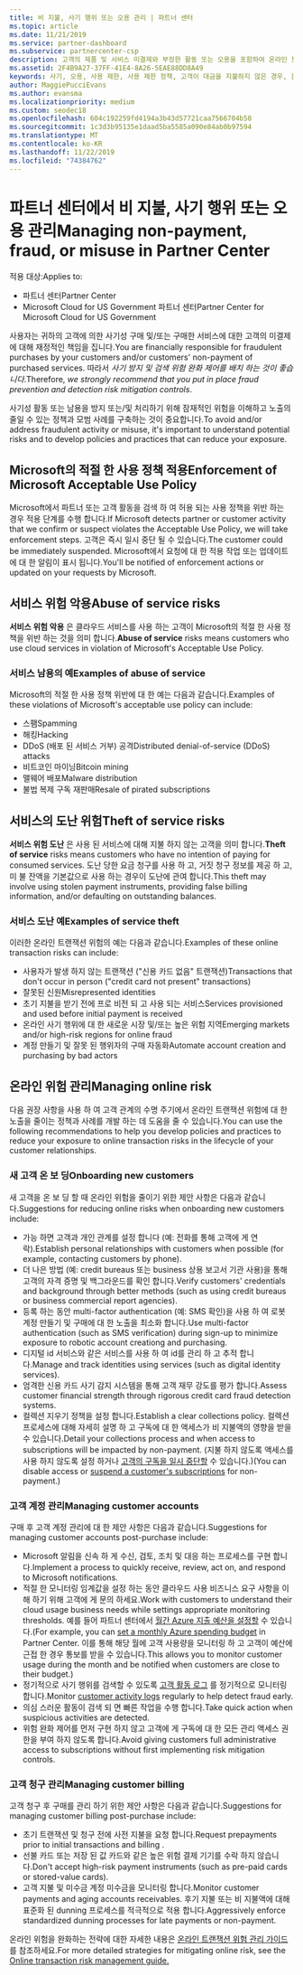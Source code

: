 ```yaml
---
title: 비 지불, 사기 행위 또는 오용 관리 | 파트너 센터
ms.topic: article
ms.date: 11/21/2019
ms.service: partner-dashboard
ms.subservice: partnercenter-csp
description: 고객의 제품 및 서비스 미결제와 부정한 활동 또는 오용을 포함하여 온라인 트랜잭션의 위험을 관리하기 위한 전략입니다.
ms.assetid: 2F4B9A27-37FF-41E4-8A26-5EAE88DD8A49
keywords: 사기, 오용, 사용 제한, 사용 제한 정책, 고객이 대금을 지불하지 않은 경우, 온라인 위험, 서비스 도용, 서비스 남용, 구독 일시 중단
author: MaggiePucciEvans
ms.author: evansma
ms.localizationpriority: medium
ms.custom: seodec18
ms.openlocfilehash: 604c192259fd4194a3b43d57721caa7566704b58
ms.sourcegitcommit: 1c3d3b95135e1daad5ba5585a090e84ab0b97594
ms.translationtype: MT
ms.contentlocale: ko-KR
ms.lasthandoff: 11/22/2019
ms.locfileid: "74384762"
---
```

# <a name="managing-non-payment-fraud-or-misuse-in-partner-center"></a><span data-ttu-id="ee139-104">파트너 센터에서 비 지불, 사기 행위 또는 오용 관리</span><span class="sxs-lookup"><span data-stu-id="ee139-104">Managing non-payment, fraud, or misuse in Partner Center</span></span>

<span data-ttu-id="ee139-105">적용 대상:</span><span class="sxs-lookup"><span data-stu-id="ee139-105">Applies to:</span></span>

- <span data-ttu-id="ee139-106">파트너 센터</span><span class="sxs-lookup"><span data-stu-id="ee139-106">Partner Center</span></span>
- <span data-ttu-id="ee139-107">Microsoft Cloud for US Government 파트너 센터</span><span class="sxs-lookup"><span data-stu-id="ee139-107">Partner Center for Microsoft Cloud for US Government</span></span>

<span data-ttu-id="ee139-108">사용자는 귀하의 고객에 의한 사기성 구매 및/또는 구매한 서비스에 대한 고객의 미결제에 대해 재정적인 책임을 집니다.</span><span class="sxs-lookup"><span data-stu-id="ee139-108">You are financially responsible for fraudulent purchases by your customers and/or customers' non-payment of purchased services.</span></span> <span data-ttu-id="ee139-109">따라서 *사기 방지 및 검색 위험 완화 제어를 배치 하는 것이 좋습니다*.</span><span class="sxs-lookup"><span data-stu-id="ee139-109">Therefore, *we strongly recommend that you put in place fraud prevention and detection risk mitigation controls*.</span></span>

<span data-ttu-id="ee139-110">사기성 활동 또는 남용을 방지 또는/및 처리하기 위해 잠재적인 위험을 이해하고 노출의 줄일 수 있는 정책과 모범 사례를 구축하는 것이 중요합니다.</span><span class="sxs-lookup"><span data-stu-id="ee139-110">To avoid and/or address fraudulent activity or misuse, it's important to understand potential risks and to develop policies and practices that can reduce your exposure.</span></span>

## <a name="enforcement-of-microsoft-acceptable-use-policy"></a><span data-ttu-id="ee139-111">Microsoft의 적절 한 사용 정책 적용</span><span class="sxs-lookup"><span data-stu-id="ee139-111">Enforcement of Microsoft Acceptable Use Policy</span></span>

<span data-ttu-id="ee139-112">Microsoft에서 파트너 또는 고객 활동을 검색 하 여 허용 되는 사용 정책을 위반 하는 경우 적용 단계를 수행 합니다.</span><span class="sxs-lookup"><span data-stu-id="ee139-112">If Microsoft detects partner or customer activity that we confirm or suspect violates the Acceptable Use Policy, we will take enforcement steps.</span></span> <span data-ttu-id="ee139-113">고객은 즉시 일시 중단 될 수 있습니다.</span><span class="sxs-lookup"><span data-stu-id="ee139-113">The customer could be immediately suspended.</span></span> <span data-ttu-id="ee139-114">Microsoft에서 요청에 대 한 적용 작업 또는 업데이트에 대 한 알림이 표시 됩니다.</span><span class="sxs-lookup"><span data-stu-id="ee139-114">You'll be notified of enforcement actions or updated on your requests by Microsoft.</span></span>

## <a name="abuse-of-service-risks"></a><span data-ttu-id="ee139-115">서비스 위험 악용</span><span class="sxs-lookup"><span data-stu-id="ee139-115">Abuse of service risks</span></span>

<span data-ttu-id="ee139-116">**서비스 위험 악용** 은 클라우드 서비스를 사용 하는 고객이 Microsoft의 적절 한 사용 정책을 위반 하는 것을 의미 합니다.</span><span class="sxs-lookup"><span data-stu-id="ee139-116">**Abuse of service** risks means customers who use cloud services in violation of Microsoft's Acceptable Use Policy.</span></span>

### <a name="examples-of-abuse-of-service"></a><span data-ttu-id="ee139-117">서비스 남용의 예</span><span class="sxs-lookup"><span data-stu-id="ee139-117">Examples of abuse of service</span></span>

<span data-ttu-id="ee139-118">Microsoft의 적절 한 사용 정책 위반에 대 한 예는 다음과 같습니다.</span><span class="sxs-lookup"><span data-stu-id="ee139-118">Examples of these violations of Microsoft's acceptable use policy can include:</span></span>

- <span data-ttu-id="ee139-119">스팸</span><span class="sxs-lookup"><span data-stu-id="ee139-119">Spamming</span></span>
- <span data-ttu-id="ee139-120">해킹</span><span class="sxs-lookup"><span data-stu-id="ee139-120">Hacking</span></span>
- <span data-ttu-id="ee139-121">DDoS (배포 된 서비스 거부) 공격</span><span class="sxs-lookup"><span data-stu-id="ee139-121">Distributed denial-of-service (DDoS) attacks</span></span>
- <span data-ttu-id="ee139-122">비트코인 마이닝</span><span class="sxs-lookup"><span data-stu-id="ee139-122">Bitcoin mining</span></span>
- <span data-ttu-id="ee139-123">맬웨어 배포</span><span class="sxs-lookup"><span data-stu-id="ee139-123">Malware distribution</span></span>
- <span data-ttu-id="ee139-124">불법 복제 구독 재판매</span><span class="sxs-lookup"><span data-stu-id="ee139-124">Resale of pirated subscriptions</span></span>

## <a name="theft-of-service-risks"></a><span data-ttu-id="ee139-125">서비스의 도난 위험</span><span class="sxs-lookup"><span data-stu-id="ee139-125">Theft of service risks</span></span>

<span data-ttu-id="ee139-126">**서비스 위험 도난** 은 사용 된 서비스에 대해 지불 하지 않는 고객을 의미 합니다.</span><span class="sxs-lookup"><span data-stu-id="ee139-126">**Theft of service** risks means customers who have no intention of paying for consumed services.</span></span> <span data-ttu-id="ee139-127">도난 당한 요금 청구를 사용 하 고, 거짓 청구 정보를 제공 하 고, 미 불 잔액을 기본값으로 사용 하는 경우이 도난에 관여 합니다.</span><span class="sxs-lookup"><span data-stu-id="ee139-127">This theft may involve using stolen payment instruments, providing false billing information, and/or defaulting on outstanding balances.</span></span>

### <a name="examples-of-service-theft"></a><span data-ttu-id="ee139-128">서비스 도난 예</span><span class="sxs-lookup"><span data-stu-id="ee139-128">Examples of service theft</span></span>

<span data-ttu-id="ee139-129">이러한 온라인 트랜잭션 위험의 예는 다음과 같습니다.</span><span class="sxs-lookup"><span data-stu-id="ee139-129">Examples of these online transaction risks can include:</span></span>

- <span data-ttu-id="ee139-130">사용자가 발생 하지 않는 트랜잭션 ("신용 카드 없음" 트랜잭션)</span><span class="sxs-lookup"><span data-stu-id="ee139-130">Transactions that don't occur in person ("credit card not present" transactions)</span></span>
- <span data-ttu-id="ee139-131">잘못된 신원</span><span class="sxs-lookup"><span data-stu-id="ee139-131">Misrepresented identities</span></span>
- <span data-ttu-id="ee139-132">초기 지불을 받기 전에 프로 비전 되 고 사용 되는 서비스</span><span class="sxs-lookup"><span data-stu-id="ee139-132">Services provisioned and used before initial payment is received</span></span>
- <span data-ttu-id="ee139-133">온라인 사기 행위에 대 한 새로운 시장 및/또는 높은 위험 지역</span><span class="sxs-lookup"><span data-stu-id="ee139-133">Emerging markets and/or high-risk regions for online fraud</span></span>
- <span data-ttu-id="ee139-134">계정 만들기 및 잘못 된 행위자의 구매 자동화</span><span class="sxs-lookup"><span data-stu-id="ee139-134">Automate account creation and purchasing by bad actors</span></span>

## <a name="managing-online-risk"></a><span data-ttu-id="ee139-135">온라인 위험 관리</span><span class="sxs-lookup"><span data-stu-id="ee139-135">Managing online risk</span></span>

<span data-ttu-id="ee139-136">다음 권장 사항을 사용 하 여 고객 관계의 수명 주기에서 온라인 트랜잭션 위험에 대 한 노출을 줄이는 정책과 사례를 개발 하는 데 도움을 줄 수 있습니다.</span><span class="sxs-lookup"><span data-stu-id="ee139-136">You can use the following recommendations to help you develop policies and practices to reduce your exposure to online transaction risks in the lifecycle of your customer relationships.</span></span>

### <a name="onboarding-new-customers"></a><span data-ttu-id="ee139-137">새 고객 온 보 딩</span><span class="sxs-lookup"><span data-stu-id="ee139-137">Onboarding new customers</span></span>

<span data-ttu-id="ee139-138">새 고객을 온 보 딩 할 때 온라인 위험을 줄이기 위한 제안 사항은 다음과 같습니다.</span><span class="sxs-lookup"><span data-stu-id="ee139-138">Suggestions for reducing online risks when onboarding new customers include:</span></span>

- <span data-ttu-id="ee139-139">가능 하면 고객과 개인 관계를 설정 합니다 (예: 전화를 통해 고객에 게 연락).</span><span class="sxs-lookup"><span data-stu-id="ee139-139">Establish personal relationships with customers when possible (for example, contacting customers by phone).</span></span>
- <span data-ttu-id="ee139-140">더 나은 방법 (예: credit bureaus 또는 business 상용 보고서 기관 사용)을 통해 고객의 자격 증명 및 백그라운드를 확인 합니다.</span><span class="sxs-lookup"><span data-stu-id="ee139-140">Verify customers' credentials and background through better methods (such as using credit bureaus or business commercial report agencies).</span></span>
- <span data-ttu-id="ee139-141">등록 하는 동안 multi-factor authentication (예: SMS 확인)을 사용 하 여 로봇 계정 만들기 및 구매에 대 한 노출을 최소화 합니다.</span><span class="sxs-lookup"><span data-stu-id="ee139-141">Use multi-factor authentication (such as SMS verification) during sign-up to minimize exposure to robotic account creationg and purchasing.</span></span>
- <span data-ttu-id="ee139-142">디지털 id 서비스와 같은 서비스를 사용 하 여 id를 관리 하 고 추적 합니다.</span><span class="sxs-lookup"><span data-stu-id="ee139-142">Manage and track identities using services (such as digital identity services).</span></span>
- <span data-ttu-id="ee139-143">엄격한 신용 카드 사기 감지 시스템을 통해 고객 재무 강도를 평가 합니다.</span><span class="sxs-lookup"><span data-stu-id="ee139-143">Assess customer financial strength through rigorous credit card fraud detection systems.</span></span>
- <span data-ttu-id="ee139-144">컬렉션 지우기 정책을 설정 합니다.</span><span class="sxs-lookup"><span data-stu-id="ee139-144">Establish a clear collections policy.</span></span> <span data-ttu-id="ee139-145">컬렉션 프로세스에 대해 자세히 설명 하 고 구독에 대 한 액세스가 비 지불액의 영향을 받을 수 있습니다.</span><span class="sxs-lookup"><span data-stu-id="ee139-145">Detail your collections process and when access to subscriptions will be impacted by non-payment.</span></span> <span data-ttu-id="ee139-146">(지불 하지 않도록 액세스를 사용 하지 않도록 설정 하거나 [고객의 구독을 일시 중단할](suspend-a-subscription.md) 수 있습니다.)</span><span class="sxs-lookup"><span data-stu-id="ee139-146">(You can disable access or [suspend a customer's subscriptions](suspend-a-subscription.md) for non-payment.)</span></span>

### <a name="managing-customer-accounts"></a><span data-ttu-id="ee139-147">고객 계정 관리</span><span class="sxs-lookup"><span data-stu-id="ee139-147">Managing customer accounts</span></span>

<span data-ttu-id="ee139-148">구매 후 고객 계정 관리에 대 한 제안 사항은 다음과 같습니다.</span><span class="sxs-lookup"><span data-stu-id="ee139-148">Suggestions for managing customer accounts post-purchase include:</span></span>

- <span data-ttu-id="ee139-149">Microsoft 알림을 신속 하 게 수신, 검토, 조치 및 대응 하는 프로세스를 구현 합니다.</span><span class="sxs-lookup"><span data-stu-id="ee139-149">Implement a process to quickly receive, review, act on, and respond to Microsoft notifications.</span></span>
- <span data-ttu-id="ee139-150">적절 한 모니터링 임계값을 설정 하는 동안 클라우드 사용 비즈니스 요구 사항을 이해 하기 위해 고객에 게 문의 하세요.</span><span class="sxs-lookup"><span data-stu-id="ee139-150">Work with customers to understand their cloud usage business needs while settings appropriate monitoring thresholds.</span></span> <span data-ttu-id="ee139-151">예를 들어 파트너 센터에서 [월간 Azure 지출 예산을 설정할](set-an-azure-spending-budget-for-your-customers.md) 수 있습니다.</span><span class="sxs-lookup"><span data-stu-id="ee139-151">(For example, you can [set a monthly Azure spending budget](set-an-azure-spending-budget-for-your-customers.md) in Partner Center.</span></span> <span data-ttu-id="ee139-152">이를 통해 해당 월에 고객 사용량을 모니터링 하 고 고객이 예산에 근접 한 경우 통보를 받을 수 있습니다.</span><span class="sxs-lookup"><span data-stu-id="ee139-152">This allows you to monitor customer usage during the month and be notified when customers are close to their budget.)</span></span>
- <span data-ttu-id="ee139-153">정기적으로 사기 행위를 검색할 수 있도록 [고객 활동 로그](activity-logs.md) 를 정기적으로 모니터링 합니다.</span><span class="sxs-lookup"><span data-stu-id="ee139-153">Monitor [customer activity logs](activity-logs.md) regularly to help detect fraud early.</span></span>
- <span data-ttu-id="ee139-154">의심 스러운 활동이 검색 되 면 빠른 작업을 수행 합니다.</span><span class="sxs-lookup"><span data-stu-id="ee139-154">Take quick action when suspicious activities are detected.</span></span>
- <span data-ttu-id="ee139-155">위험 완화 제어를 먼저 구현 하지 않고 고객에 게 구독에 대 한 모든 관리 액세스 권한을 부여 하지 않도록 합니다.</span><span class="sxs-lookup"><span data-stu-id="ee139-155">Avoid giving customers full administrative access to subscriptions without first implementing risk mitigation controls.</span></span>

### <a name="managing-customer-billing"></a><span data-ttu-id="ee139-156">고객 청구 관리</span><span class="sxs-lookup"><span data-stu-id="ee139-156">Managing customer billing</span></span>

<span data-ttu-id="ee139-157">고객 청구 후 구매를 관리 하기 위한 제안 사항은 다음과 같습니다.</span><span class="sxs-lookup"><span data-stu-id="ee139-157">Suggestions for managing customer billing post-purchase include:</span></span>

- <span data-ttu-id="ee139-158">초기 트랜잭션 및 청구 전에 사전 지불을 요청 합니다.</span><span class="sxs-lookup"><span data-stu-id="ee139-158">Request prepayments prior to initial transactions and billing .</span></span>
- <span data-ttu-id="ee139-159">선불 카드 또는 저장 된 값 카드와 같은 높은 위험 결제 기기를 수락 하지 않습니다.</span><span class="sxs-lookup"><span data-stu-id="ee139-159">Don't accept high-risk payment instruments (such as pre-paid cards or stored-value cards).</span></span>
- <span data-ttu-id="ee139-160">고객 지불 및 미수금 계정 미수금을 모니터링 합니다.</span><span class="sxs-lookup"><span data-stu-id="ee139-160">Monitor customer payments and aging accounts receivables.</span></span> <span data-ttu-id="ee139-161">후기 지불 또는 비 지불액에 대해 표준화 된 dunning 프로세스를 적극적으로 적용 합니다.</span><span class="sxs-lookup"><span data-stu-id="ee139-161">Aggressively enforce standardized dunning processes for late payments or non-payment.</span></span>

<span data-ttu-id="ee139-162">온라인 위험을 완화하는 전략에 대한 자세한 내용은 [온라인 트랜잭션 위험 관리 가이드](https://assets.windowsphone.com/7d885238-e13b-4f10-a682-3d5adacd2859/CSP-PartnerRiskGuide-APSFinal_InvariantCulture_Default.zip)를 참조하세요.</span><span class="sxs-lookup"><span data-stu-id="ee139-162">For more detailed strategies for mitigating online risk, see the [Online transaction risk management guide.](https://assets.windowsphone.com/7d885238-e13b-4f10-a682-3d5adacd2859/CSP-PartnerRiskGuide-APSFinal_InvariantCulture_Default.zip)</span></span>
